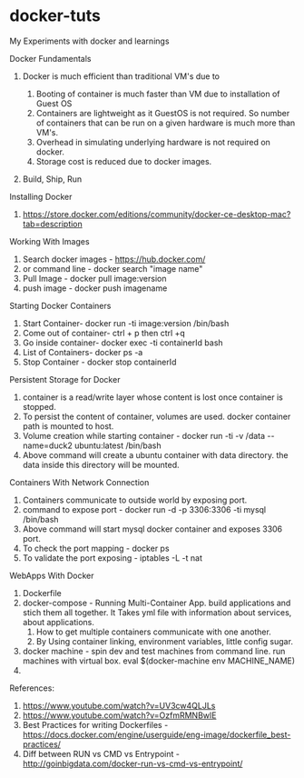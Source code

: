 # docker-tuts
My Experiments with docker and learnings


Docker Fundamentals
1. Docker is much efficient than traditional VM's due to
	1. Booting of container is much faster than VM due to installation of Guest OS
	2. Containers are lightweight as it GuestOS is not required. So number of containers that can be run on a given hardware is much more than VM's.
	3. Overhead in simulating underlying hardware is not required on docker.
	4. Storage cost is reduced due to docker images.

2. Build, Ship, Run
	
	
Installing Docker
1. https://store.docker.com/editions/community/docker-ce-desktop-mac?tab=description

Working With Images
1. Search docker images - https://hub.docker.com/
2. or command line - docker search "image name"
3. Pull Image - docker pull image:version
4. push image - docker push imagename

Starting Docker Containers
1. Start Container-  docker run -ti image:version /bin/bash
2. Come out of container- ctrl + p then ctrl +q
3. Go inside container- docker exec -ti containerId bash
4. List of Containers- docker ps -a
5. Stop Container - docker stop containerId


Persistent Storage for Docker
1. container is a read/write layer whose content is lost once container is stopped.
2. To persist the content of container, volumes are used. docker container path is mounted to host.
3. Volume creation while starting container - docker run -ti -v /data --name=duck2 ubuntu:latest /bin/bash
4. Above command will create a ubuntu container with data directory. the data inside this directory will be mounted.

Containers With Network Connection
1. Containers communicate to outside world by exposing port.
2. command to expose port - docker run -d -p 3306:3306 -ti mysql /bin/bash
3. Above command will start mysql docker container and exposes 3306 port.
4. To check the port mapping - docker ps 
5. To validate the port exposing - iptables -L -t nat


WebApps With Docker
1. Dockerfile
2. docker-compose - Running Multi-Container App. build applications and stich them all together. It Takes yml file with information about services, about applications.
	1. How to get multiple containers communicate with one another.
	2. By Using container linking, environment variables, little config sugar.	
3. docker machine - spin dev and test machines from command line. run machines with virtual box. eval $(docker-machine env MACHINE_NAME)
4.  

References:
1. https://www.youtube.com/watch?v=UV3cw4QLJLs
2. https://www.youtube.com/watch?v=OzfmRMNBwlE
3. Best Practices for writing Dockerfiles - https://docs.docker.com/engine/userguide/eng-image/dockerfile_best-practices/
4. Diff between RUN vs CMD vs Entrypoint - http://goinbigdata.com/docker-run-vs-cmd-vs-entrypoint/

